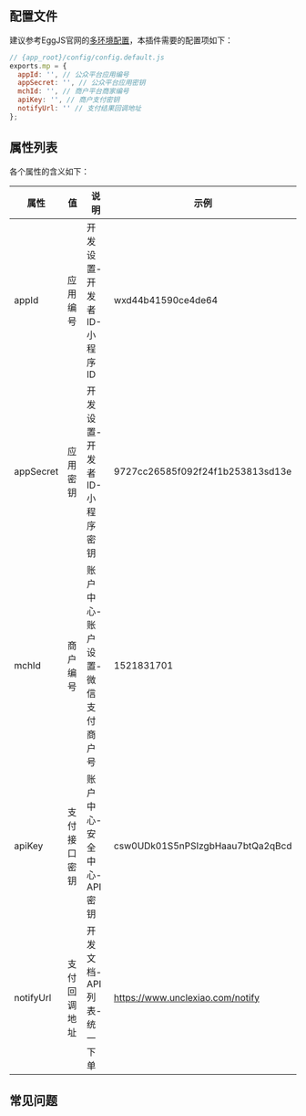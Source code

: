 ## 配置文件
建议参考EggJS官网的[多环境配置](https://eggjs.org/zh-cn/basics/config.html#%E5%A4%9A%E7%8E%AF%E5%A2%83%E9%85%8D%E7%BD%AE)，本插件需要的配置项如下：

```js
// {app_root}/config/config.default.js
exports.mp = {
  appId: '', // 公众平台应用编号
  appSecret: '', // 公众平台应用密钥
  mchId: '', // 商户平台商家编号
  apiKey: '', // 商户支付密钥
  notifyUrl: '' // 支付结果回调地址
};
```
## 属性列表
各个属性的含义如下：

| 属性 | 值 | 说明 | 示例 |
| --- | --- | --- | --- |
| appId | 应用编号 | 开发设置-开发者ID-小程序ID | wxd44b41590ce4de64 |
| appSecret | 应用密钥 | 开发设置-开发者ID-小程序密钥 | 9727cc26585f092f24f1b253813sd13e |
| mchId | 商户编号 | 账户中心-账户设置-微信支付商户号 | 1521831701 |
| apiKey | 支付接口密钥 | 账户中心-安全中心-API密钥 | csw0UDk01S5nPSIzgbHaau7btQa2qBcd |
| notifyUrl | 支付回调地址 | 开发文档-API列表-统一下单 | https://www.unclexiao.com/notify |

## 常见问题

